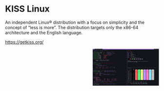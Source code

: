 # KISS Linux

<p>An independent Linux® distribution with a focus on simplicity and the concept of “less is more”. The distribution targets only the x86-64 architecture and the English language.</p>

https://getkiss.org/


<a href="https://github.com/ChefIronBelly/kiss/blob/master/chef/moneyshot.jpg"><img src="https://github.com/ChefIronBelly/kiss/blob/master/chef/moneyshot.jpg" width="43%" align="right"></a>
